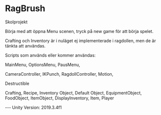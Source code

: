 # RagBrush
Skolprojekt

Börja med att öppna Menu scenen, tryck på new game för att börja spelet. 

Crafting och Inventory är i nuläget ej implementerade i ragdollen, men de är tänkta att användas. 

Scripts som används eller kommer användas:

MainMenu,
OptionsMenu,
PausMenu,

CameraController,
IKPunch,
RagdollController,
Motion,

Destructible

Crafting,
Recipe,
Inventory Object,
Default Object,
EquipmentObject,
FoodObject,
ItemObject,
DisplayInventory,
Item,
Player

--- Unity Version: 2019.3.4f1
